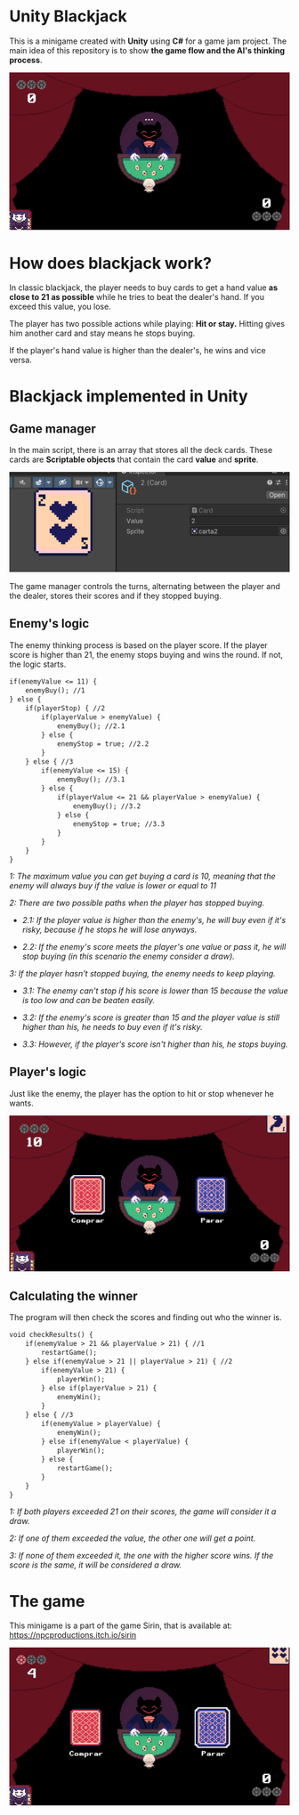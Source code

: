 # Unity Blackjack
This is a minigame created with **Unity** using **C#** for a game jam project.
The main idea of this repository is to show **the game flow and the AI's thinking process**.

![Blackjack1](https://github.com/Npczz2/unity-blackjack/blob/main/Blackjack%20Images/blackjack1Gif.gif)

# How does blackjack work?
In classic blackjack, the player needs to buy cards to get a hand value **as close to 21 as possible** while he tries to beat the dealer's hand. If you exceed this value, you lose.

The player has two possible actions while playing: **Hit or stay.** Hitting gives him another card and stay means he stops buying.

If the player's hand value is higher than the dealer's, he wins and vice versa.

# Blackjack implemented in Unity
## Game manager
In the main script, there is an array that stores all the deck cards. These cards are **Scriptable objects** that contain the card **value** and **sprite**.

![Scriptable](https://github.com/Npczz2/unity-blackjack/blob/main/Blackjack%20Images/scriptableObject.png)

The game manager controls the turns, alternating between the player and the dealer, stores their scores and if they stopped buying.

## Enemy's logic
The enemy thinking process is based on the player score. If the player score is higher than 21, the enemy stops buying and wins the round. If not, the logic starts.
```
if(enemyValue <= 11) { 
    enemyBuy(); //1
} else {
    if(playerStop) { //2
        if(playerValue > enemyValue) {
            enemyBuy(); //2.1
        } else {
            enemyStop = true; //2.2
        }
    } else { //3
        if(enemyValue <= 15) {
            enemyBuy(); //3.1
        } else {
            if(playerValue <= 21 && playerValue > enemyValue) {
                enemyBuy(); //3.2
            } else {
                enemyStop = true; //3.3
            }
        }
    }
}
```
*1: The maximum value you can get buying a card is 10, meaning that the enemy will always buy if the value is lower or equal to 11*

*2: There are two possible paths when the player has stopped buying.*

- *2.1: If the player value is higher than the enemy's, he will buy even if it's risky, because if he stops he will lose anyways.*
    
- *2.2: If the enemy's score meets the player's one value or pass it, he will stop buying (in this scenario the enemy consider a draw).*
    
*3: If the player hasn't stopped buying, the enemy needs to keep playing.*

- *3.1: The enemy can't stop if his score is lower than 15 because the value is too low and can be beaten easily.*
    
- *3.2: If the enemy's score is greater than 15 and the player value is still higher than his, he needs to buy even if it's risky.*
    
- *3.3: However, if the player's score isn't higher than his, he stops buying.*

## Player's logic
Just like the enemy, the player has the option to hit or stop whenever he wants.

![HitOrStand](https://github.com/Npczz2/unity-blackjack/blob/main/Blackjack%20Images/hitOrStand.png)

## Calculating the winner
The program will then check the scores and finding out who the winner is.
```
void checkResults() {
    if(enemyValue > 21 && playerValue > 21) { //1
        restartGame();
    } else if(enemyValue > 21 || playerValue > 21) { //2
        if(enemyValue > 21) {
            playerWin();
        } else if(playerValue > 21) {
            enemyWin();
        }
    } else { //3
        if(enemyValue > playerValue) {
            enemyWin();
        } else if(enemyValue < playerValue) {
            playerWin();
        } else {
            restartGame();
        }
    }
}
```
*1: If both players exceeded 21 on their scores, the game will consider it a draw.*

*2: If one of them exceeded the value, the other one will get a point.*

*3: If none of them exceeded it, the one with the higher score wins. If the score is the same, it will be considered a draw.*

# The game
This minigame is a part of the game Sirin, that is available at: https://npcproductions.itch.io/sirin

![Blackjack2](https://github.com/Npczz2/unity-blackjack/blob/main/Blackjack%20Images/blackjack2Gif.gif)
